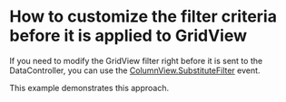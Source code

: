 # How to customize the filter criteria before it is applied to GridView


<p>If you need to modify the GridView filter right before it is sent to the DataController, you can use the <a href="https://documentation.devexpress.com/#WindowsForms/DevExpressXtraGridViewsBaseColumnView_SubstituteFiltertopic">ColumnView.SubstituteFilter</a> event.</p>
<p>This example demonstrates this approach.</p>

<br/>


